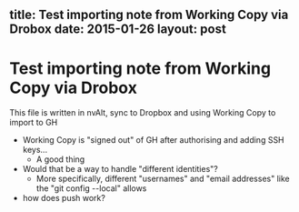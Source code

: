 title: Test importing note from Working Copy via Drobox
date: 2015-01-26
layout: post 
---

# Test importing note from Working Copy via Drobox

This file is written in nvAlt, sync to Dropbox and using Working Copy to import to GH

* Working Copy is "signed out" of GH after authorising and adding SSH keys...
	* A good thing
* Would that be a way to handle "different identities"?
	* More specifically, different "usernames" and "email addresses" like the "git config --local" allows
* how does push work?


